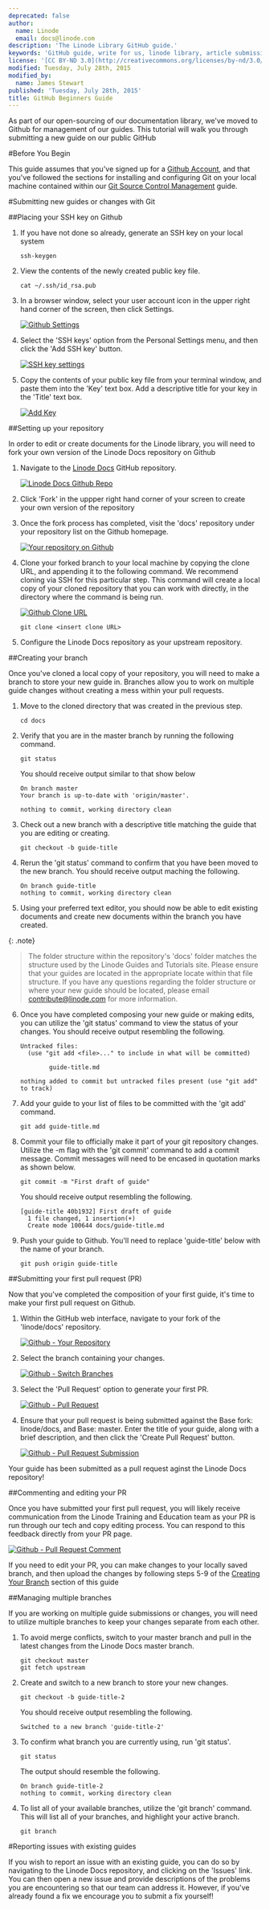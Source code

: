 ```yaml
---
deprecated: false
author:
  name: Linode
  email: docs@linode.com
description: 'The Linode Library GitHub guide.'
keywords: 'GitHub guide, write for us, linode library, article submissions'
license: '[CC BY-ND 3.0](http://creativecommons.org/licenses/by-nd/3.0/us/)'
modified: Tuesday, July 28th, 2015
modified_by:
  name: James Stewart
published: 'Tuesday, July 28th, 2015'
title: GitHub Beginners Guide
---
```


As part of our open-sourcing of our documentation library, we've moved to Github for management of our guides.  This tutorial will walk you through submitting a new guide on our public GitHub

#Before You Begin

This guide assumes that you've signed up for a [Github Account](https://www.github.com), and that you've followed the sections for installing and configuring Git on your local machine contained within our [Git Source Control Management](https://www.linode.com/docs/applications/development/git-source-control-management) guide.

#Submitting new guides or changes with Git

##Placing your SSH key on Github

1.  If you have not done so already, generate an SSH key on your local system

		ssh-keygen

2.  View the contents of the newly created public key file.

		cat ~/.ssh/id_rsa.pub

3.  In a browser window, select your user account icon in the upper right hand corner of the screen, then click Settings.

	[![Github Settings](/docs/assets/github-settings.png)](/docs/assets/github-settings.png)

4.  Select the 'SSH keys' option from the Personal Settings menu, and then click the 'Add SSH key' button.

	[![SSH key settings](/docs/assets/github-ssh-key.png)](/docs/assets/github-ssh-key.png)

5.  Copy the contents of your public key file from your terminal window, and paste them into the 'Key' text box.  Add a descriptive title for your key in the 'Title' text box.

	[![Add Key](/docs/assets/github-load-key.png)](/docs/assets/github-load-key.png)


##Setting up your repository

In order to edit or create documents for the Linode library, you will need to fork your own version of the Linode Docs repository on Github

1.  Navigate to the [Linode Docs](www.github.com/linode/docs) GitHub repository.

	[![Linode Docs Github Repo](/docs/assets/github-your-repository.png)](/docs/assets/github-your-repository.png)

2.  Click 'Fork' in the uppper right hand corner of your screen to create your own version of the repository

3.  Once the fork process has completed, visit the 'docs' repository under your repository list on the Github homepage.

	[![Your repository on Github](/docs/assets/github-your-repository.png)](/docs/assets/github-your-repository.png)

4.  Clone your forked branch to your local machine by copying the clone URL, and appending it to the following command.  We recommend cloning via SSH for this particular step.  This command will create a local copy of your cloned repository that you can work with directly, in the directory where the command is being run.

	[![Github Clone URL](/docs/assets/github-clone-url.png)](/docs/assets/github-clone-url.png)

		git clone <insert clone URL>

5.  Configure the Linode Docs repository as your upstream repository.



##Creating your branch

Once you've cloned a local copy of your repository, you will need to make a branch to store your new guide in.  Branches allow you to work on multiple guide changes without creating a mess within your pull requests.

1.  Move to the cloned directory that was created in the previous step.

		cd docs

2.  Verify that you are in the master branch by running the following command.

		git status

	You should receive output similar to that show below

		On branch master
		Your branch is up-to-date with 'origin/master'.

		nothing to commit, working directory clean

3.  Check out a new branch with a descriptive title matching the guide that you are editing or creating.

		git checkout -b guide-title

4.  Rerun the 'git status' command to confirm that you have been moved to the new branch.  You should receive output maching the following.

		On branch guide-title
		nothing to commit, working directory clean

5.  Using your preferred text editor, you should now be able to edit existing documents and create new documents within the branch you have created.

{: .note}
>
> The folder structure within the repository's 'docs' folder matches the structure used by the Linode Guides and Tutorials site.  Please ensure that your guides are located in the appropriate locate within that file structure.  If you have any questions regarding the folder structure or where your new guide should be located, please email contribute@linode.com for more information.

6.  Once you have completed composing your new guide or making edits, you can utilize the 'git status' command to view the status of your changes.  You should receive output resembling the following.

		Untracked files:
		  (use "git add <file>..." to include in what will be committed)

		  		guide-title.md

		nothing added to commit but untracked files present (use "git add" to track)

7.  Add your guide to your list of files to be committed with the 'git add' command.

		git add guide-title.md

8.  Commit your file to officially make it part of your git repository changes.  Utilize the -m flag with the 'git commit' command to add a commit message.  Commit messages will need to be encased in quotation marks as shown below.

		git commit -m "First draft of guide"

	You should receive output resembling the following.

		[guide-title 40b1932] First draft of guide
		  1 file changed, 1 insertion(+)
		  Create mode 100644 docs/guide-title.md

9.  Push your guide to Github.  You'll need to replace 'guide-title' below with the name of your branch.

		git push origin guide-title

##Submitting your first pull request (PR)

Now that you've completed the composition of your first guide, it's time to make your first pull request on Github.

1.  Within the GitHub web interface, navigate to your fork of the 'linode/docs' repository.

	[![Github - Your Repository](/docs/assets/github-your-repository.png)](/docs/assets/github-your-repository.png)

2.  Select the branch containing your changes.

	[![Github - Switch Branches](/docs/assets/github-switch-branches.png)](/docs/assets/github-switch-branches.png)

3.  Select the 'Pull Request' option to generate your first PR.

	[![Github - Pull Request](/docs/assets/github-pull-request.png)](/docs/assets/github-pull-request.png)

4.  Ensure that your pull request is being submitted against the Base fork: linode/docs, and Base: master.  Enter the title of your guide, along with a brief description, and then click the 'Create Pull Request' button.

	[![Github - Pull Request Submission](/docs/assets/github-pull-request2.png)](/docs/assets/github-pull-request2.png)

Your guide has been submitted as a pull request aginst the Linode Docs repository!

##Commenting and editing your PR

Once you have submitted your first pull request, you will likely receive communication from the Linode Training and Education team as your PR is run through our tech and copy editing process.  You can respond to this feedback directly from your PR page.

[![Github - Pull Request Comment](/docs/assets/github-pr-comments.png)](/docs/assets/github-pr-comments.png)

If you need to edit your PR, you can make changes to your locally saved branch, and then upload the changes by following steps 5-9 of the [Creating Your Branch](/docs/github-guide#creating-your-branch) section of this guide


##Managing multiple branches

If you are working on multiple guide submissions or changes, you will need to utilize multiple branches to keep your changes separate from each other.

1.  To avoid merge conflicts, switch to your master branch and pull in the latest changes from the Linode Docs master branch.

		git checkout master
		git fetch upstream

2.  Create and switch to a new branch to store your new changes.

		git checkout -b guide-title-2

	You should receive output resembling the following.

		Switched to a new branch 'guide-title-2'

3.  To confirm what branch you are currently using, run 'git status'.

		git status

	The output should resemble the following.

		On branch guide-title-2
		nothing to commit, working directory clean

4.  To list all of your available branches, utilize the 'git branch' command.  This will list all of your branches, and highlight your active branch.

		git branch

#Reporting issues with existing guides

If you wish to report an issue with an existing guide, you can do so by navigating to the Linode Docs repository, and clicking on the 'Issues' link.  You can then open a new issue and provide descriptions of the problems you are encountering so that our team can address it.  However, if you've already found a fix we encourage you to submit a fix yourself!